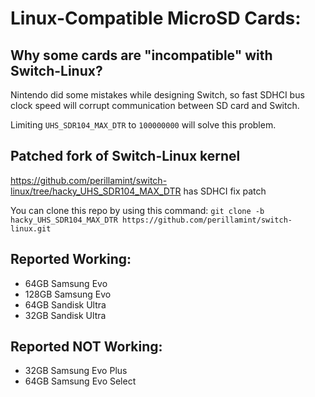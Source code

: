 # Linux-Compatible MicroSD Cards:

## Why some cards are "incompatible" with Switch-Linux?
Nintendo did some mistakes while designing Switch, so fast SDHCI bus clock
speed will corrupt communication between SD card and Switch.

Limiting `UHS_SDR104_MAX_DTR` to `100000000` will solve this problem.

## Patched fork of Switch-Linux kernel
https://github.com/perillamint/switch-linux/tree/hacky_UHS_SDR104_MAX_DTR has SDHCI fix patch

You can clone this repo by using this command: `git clone -b hacky_UHS_SDR104_MAX_DTR https://github.com/perillamint/switch-linux.git`

## Reported Working:

* 64GB Samsung Evo
* 128GB Samsung Evo
* 64GB Sandisk Ultra
* 32GB Sandisk Ultra
## Reported NOT Working:

* 32GB Samsung Evo Plus
* 64GB Samsung Evo Select
